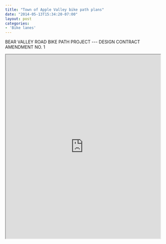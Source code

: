```yaml
---
title: "Town of Apple Valley bike path plans"
date: "2014-05-13T15:34:20-07:00"
layout: post
categories:
- 'Bike lanes'
---
```


BEAR VALLEY ROAD BIKE PATH PROJECT --- DESIGN CONTRACT AMENDMENT NO. 1

<iframe class="scribd_iframe_embed" data-aspect-ratio="0.7729220222793488" data-auto-height="false" height="600" id="doc_11451" loading="lazy" scrolling="no" src="https://www.scribd.com/embeds/344192491/content?start_page=1&view_mode=scroll&access_key=key-cxtD6s8hldfFRidNOA6y&show_recommendations=true" width="100%"></iframe>